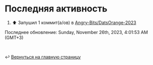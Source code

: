 # Последняя активность

<!--RECENT_ACTIVITY:start-->
1. ⬆️ Запушил 1 коммит(а/ов) в [Angry-Bits/DatsOrange-2023](https://github.com/Angry-Bits/DatsOrange-2023)<br>
<!--RECENT_ACTIVITY:end-->

<!--RECENT_ACTIVITY:last_update-->
Последнее обновление: Sunday, November 26th, 2023, 4:01:53 AM (GMT+3)
<!--RECENT_ACTIVITY:last_update_end-->

<br>

↩️ [Вернуться на главную страницу](locale/ru/README.md)
